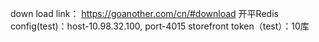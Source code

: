 down load link： https://goanother.com/cn/#download
开平Redis config(test)：host-10.98.32.100, port-4015
storefront token（test）：10库